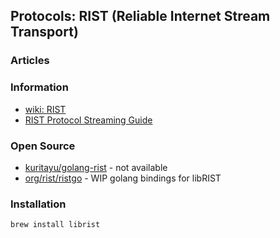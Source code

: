 ## Protocols: RIST (Reliable Internet Stream Transport)


### Articles



### Information
- [wiki: RIST](https://en.wikipedia.org/wiki/Reliable_Internet_Stream_Transport)
- [RIST Protocol Streaming Guide](https://obsproject.com/kb/rist-protocol-streaming-guide)



### Open Source
- [kuritayu/golang-rist](https://github.com/kuritayu/golang-rist) - not available
- [org/rist/ristgo](https://code.videolan.org/rist/ristgo) - WIP golang bindings for libRIST



### Installation
```
brew install librist
```

